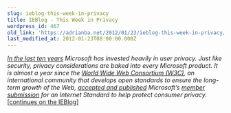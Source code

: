 ```yaml
---
slug: ieblog-this-week-in-privacy
title: IEBlog - This Week in Privacy
wordpress_id: 467
old_link: 'https://adrianba.net/2012/01/23/ieblog-this-week-in-privacy/'
last_modified_at: 2012-01-23T08:00:00.000Z
---
```


_[In the last ten years](http://www.microsoft.com/Presspass/Features/2012/jan12/GatesMemo.mspx) Microsoft has invested heavily in user privacy. Just like security, privacy considerations are baked into every Microsoft product. It is almost a year since the [World Wide Web Consortium (W3C)](http://www.w3.org/), an international community that develops open standards to ensure the long-term growth of the Web, [accepted and published](http://blogs.msdn.com/b/ie/archive/2011/02/24/web-tracking-protection-an-emerging-internet-standard-that-helps-protect-consumers-from-tracking.aspx) Microsoft’s [member submission](http://www.w3.org/Submission/2011/01/Comment/) for an Internet Standard to help protect consumer privacy._ [[continues on the IEBlog](http://blogs.msdn.com/b/ie/archive/2012/01/23/this-week-in-privacy.aspx)]

